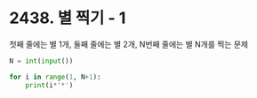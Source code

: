 # 2438. 별 찍기 - 1

첫째 줄에는 별 1개, 둘째 줄에는 별 2개, N번째 줄에는 별 N개를 찍는 문제
```python
N = int(input())

for i in range(1, N+1):
    print(i*'*')
```